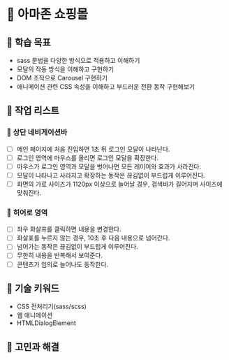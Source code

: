 # 🛒 아마존 쇼핑몰
## 🎯 학습 목표

- sass 문법을 다양한 방식으로 적용하고 이해하기
- 모달의 작동 방식을 이해하고 구현하기
- DOM 조작으로 Carousel 구현하기
- 애니메이션 관련 CSS 속성을 이해하고 부드러운 전환 동작 구현해보기

## 🔨 작업 리스트

### 🧭 **상단 네비게이션바**

- [ ]  메인 페이지에 처음 진입하면 1초 뒤 로그인 모달이 나타난다.
- [ ]  로그인 영역에 마우스를 올리면 로그인 모달을 확장한다.
- [ ]  마우스가 로그인 영역과 모달을 벗어나면 모든 레이어와 효과가 사라진다.
- [ ]  모달이 나타나고 사라지고 확장하는 동작은 끊김없이 부드럽게 이루어진다.
- [ ]  화면의 가로 사이즈가 1120px 이상으로 늘어날 경우, 검색바가 길어지며 사이즈에 맞춰진다.

### 🎠 **히어로 영역**

- [ ]  좌우 화살표를 클릭하면 내용을 변경한다.
- [ ]  화살표를 누르지 않는 경우, 10초 후 다음 내용으로 넘어간다.
- [ ]  넘어가는 동작은 끊김없이 부드럽게 이루어진다.
- [ ]  무한히 내용을 반복해서 보여준다.
- [ ]  콘텐츠가 임의로 늘어나도 동작한다.

## 🔑 기술 키워드

- CSS 전처리기(sass/scss)
- 웹 애니메이션
- HTMLDialogElement

## 🎊 고민과 해결
